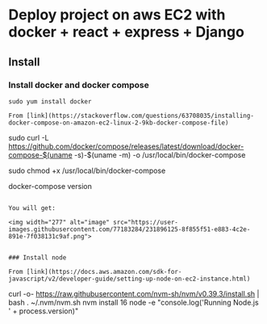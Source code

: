 # Deploy project on aws EC2 with docker + react + express + Django


## Install

### Install docker and docker compose
```
sudo yum install docker

From [link](https://stackoverflow.com/questions/63708035/installing-docker-compose-on-amazon-ec2-linux-2-9kb-docker-compose-file)
```
sudo curl -L https://github.com/docker/compose/releases/latest/download/docker-compose-$(uname -s)-$(uname -m) -o /usr/local/bin/docker-compose

sudo chmod +x /usr/local/bin/docker-compose

docker-compose version
```

You will get:

<img width="277" alt="image" src="https://user-images.githubusercontent.com/77183284/231896125-8f855f51-e883-4c2e-891e-7f038131c9af.png">


### Install node

From [link](https://docs.aws.amazon.com/sdk-for-javascript/v2/developer-guide/setting-up-node-on-ec2-instance.html)

```
curl -o- https://raw.githubusercontent.com/nvm-sh/nvm/v0.39.3/install.sh | bash
. ~/.nvm/nvm.sh
nvm install 16
node -e "console.log('Running Node.js ' + process.version)"
```
